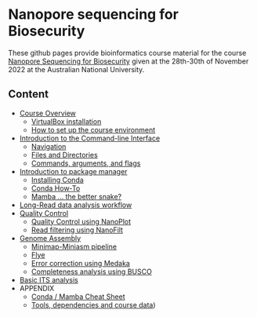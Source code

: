 # Nanopore sequencing for Biosecurity

These github pages provide bioinformatics course material for the course [Nanopore Sequencing for Biosecurity](https://cba.anu.edu.au/news-events/events/nanopore-sequencing-biosecurity) given
at the 28th-30th of November 2022 at the Australian National University.

## Content
 * [Course Overview](ENV.md)
   * [VirtualBox installation](VM.md)
   * [How to set up the course environment](ENV_1.md)
 * [Introduction to the Command-line Interface](INTRO_1.md)
   * [Navigation](INTRO_2.md)
   * [Files and Directories](INTRO_3.md)
   * [Commands, arguments, and flags](INTRO_4.md)
 * [Introduction to package manager](CONDA_1.md)
   * [Installing Conda](CONDA_2.md)
   * [Conda How-To](CONDA_3.md)
   * [Mamba ... the better snake?](Conda_4.md)
 * [Long-Read data analysis workflow](OVER_1.md)
 * [Quality Control](QC.md)
   * [Quality Control using NanoPlot](QC_N.md)
   * [Read filtering using NanoFilt](QC_F.md)
 * [Genome Assembly](ASS.md)
   * [Minimap-Miniasm pipeline](ASS_M.md)
   * [Flye](ASS_F.md)
   * [Error correction using Medaka](ERR_M.md)
   * [Completeness analysis using BUSCO](BUSC.md)
 * [Basic ITS analysis](ITS.md)
 * APPENDIX
   * [Conda / Mamba Cheat Sheet](CON-CS.md)
   * [Tools, dependencies and course data](DATA.md))

